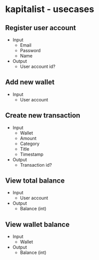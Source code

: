 # kapitalist - usecases

## Register user account
- Input
    - Email
    - Password
    - Name
- Output
    - User account id?

## Add new wallet
- Input
    - User account

## Create new transaction
- Input
    - Wallet
    - Amount
    - Category
    - Title
    - Timestamp
- Output
    - Transaction id?

## View total balance
- Input
    - User account
- Output
    - Balance (int)

## View wallet balance
- Input
    - Wallet
- Output
    - Balance (int)

## 